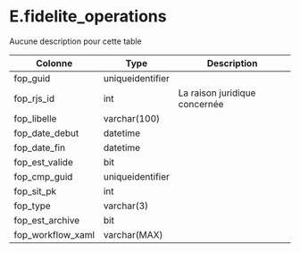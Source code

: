 # E.fidelite_operations

Aucune description pour cette table

Colonne|Type|Description
---|---|---
fop_guid|uniqueidentifier|
fop_rjs_id|int|La raison juridique concernée 
fop_libelle|varchar(100)|
fop_date_debut|datetime|
fop_date_fin|datetime|
fop_est_valide|bit|
fop_cmp_guid|uniqueidentifier|
fop_sit_pk|int|
fop_type|varchar(3)|
fop_est_archive|bit|
fop_workflow_xaml|varchar(MAX)|
